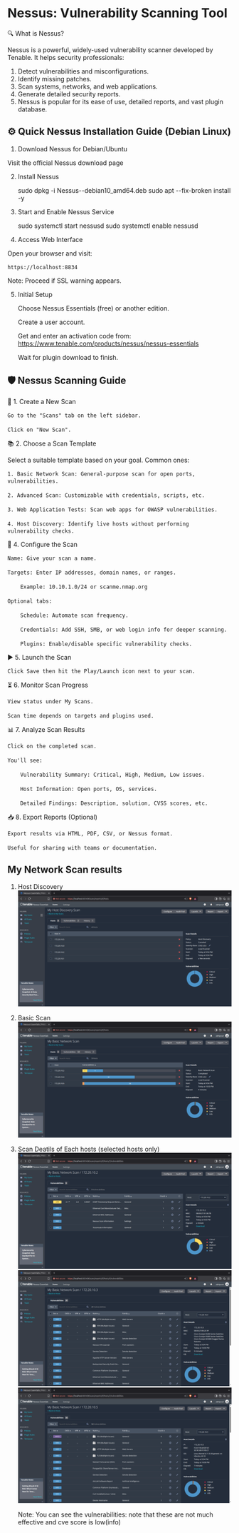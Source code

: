 # Nessus: Vulnerability Scanning Tool

🔍 What is Nessus?

Nessus is a powerful, widely-used vulnerability scanner developed by Tenable. It helps security professionals:

1. Detect vulnerabilities and misconfigurations.
2. Identify missing patches.
3. Scan systems, networks, and web applications.
4. Generate detailed security reports.
5. Nessus is popular for its ease of use, detailed reports, and vast plugin database.

## ⚙️ Quick Nessus Installation Guide (Debian Linux)
1. Download Nessus for Debian/Ubuntu

Visit the official Nessus download page

2. Install Nessus

    sudo dpkg -i Nessus-<version>-debian10_amd64.deb
    sudo apt --fix-broken install -y

3. Start and Enable Nessus Service

    sudo systemctl start nessusd
    sudo systemctl enable nessusd

4. Access Web Interface

Open your browser and visit:

    https://localhost:8834

Note: Proceed if SSL warning appears.

5. Initial Setup

    Choose Nessus Essentials (free) or another edition.

    Create a user account.

    Get and enter an activation code from: https://www.tenable.com/products/nessus/nessus-essentials

    Wait for plugin download to finish.

## 🛡️ Nessus Scanning Guide

📄 1. Create a New Scan

    Go to the "Scans" tab on the left sidebar.

    Click on "New Scan".

📚 2. Choose a Scan Template

Select a suitable template based on your goal. Common ones:

    1. Basic Network Scan: General-purpose scan for open ports, vulnerabilities.

    2. Advanced Scan: Customizable with credentials, scripts, etc.

    3. Web Application Tests: Scan web apps for OWASP vulnerabilities.

    4. Host Discovery: Identify live hosts without performing vulnerability checks.

📝 4. Configure the Scan

    Name: Give your scan a name.

    Targets: Enter IP addresses, domain names, or ranges.

        Example: 10.10.1.0/24 or scanme.nmap.org

    Optional tabs:

        Schedule: Automate scan frequency.

        Credentials: Add SSH, SMB, or web login info for deeper scanning.

        Plugins: Enable/disable specific vulnerability checks.

▶️ 5. Launch the Scan

    Click Save then hit the Play/Launch icon next to your scan.

⏳ 6. Monitor Scan Progress

    View status under My Scans.

    Scan time depends on targets and plugins used.

📊 7. Analyze Scan Results

    Click on the completed scan.

    You'll see:

        Vulnerability Summary: Critical, High, Medium, Low issues.

        Host Information: Open ports, OS, services.

        Detailed Findings: Description, solution, CVSS scores, etc.

📥 8. Export Reports (Optional)

    Export results via HTML, PDF, CSV, or Nessus format.

    Useful for sharing with teams or documentation.


## My Network Scan results

1. Host Discovery
![Screenshot of the host-discovery](images/host-discovery.png)

2. Basic Scan
![Screenshot of the basic-scan](images/basic-scan.png)

3. Scan Deatils of Each hosts (selected hosts only)
![Screenshot of the hosts](images/host-1.png)
![Screenshot of the hosts](images/host-2.png)
![Screenshot of the hosts](images/host-3.png)

    Note: You can see the vulnerabilities: note that these are not much effective and cve score is low(info)